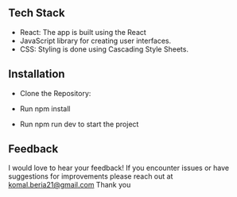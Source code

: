 
## Tech Stack


- React: The app is built using the React 
- JavaScript library for creating user interfaces.
- CSS: Styling is done using Cascading Style Sheets.

## Installation

- Clone the Repository:
- Run npm install

- Run npm run dev to start the project
    
## Feedback


I would love to hear your feedback! If you encounter issues or have suggestions for improvements please reach out at 
komal.beria21@gmail.com
Thank you 


